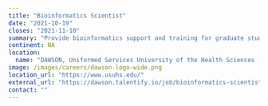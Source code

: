 ```yaml
---
title: "Bioinformatics Scientist"
date: "2021-10-19"
closes: "2021-11-10"
summary: "Provide bioinformatics support and training for graduate students and researchers."
continent: NA
location:
  name: "DAWSON, Uniformed Services University of the Health Sciences (USUHS), Bethesda, Maryland, United States"
image: /images/careers/dawson-logo-wide.png
location_url: "https://www.usuhs.edu/"
external_url: "https://dawson.talentify.io/job/bioinformatics-scientist-bethesda-maryland-dawson-9200323754835-1"
contact: ""
---
```

